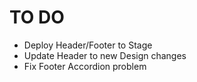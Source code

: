 TO DO
=====

* Deploy Header/Footer to Stage
* Update Header to new Design changes
* Fix Footer Accordion problem